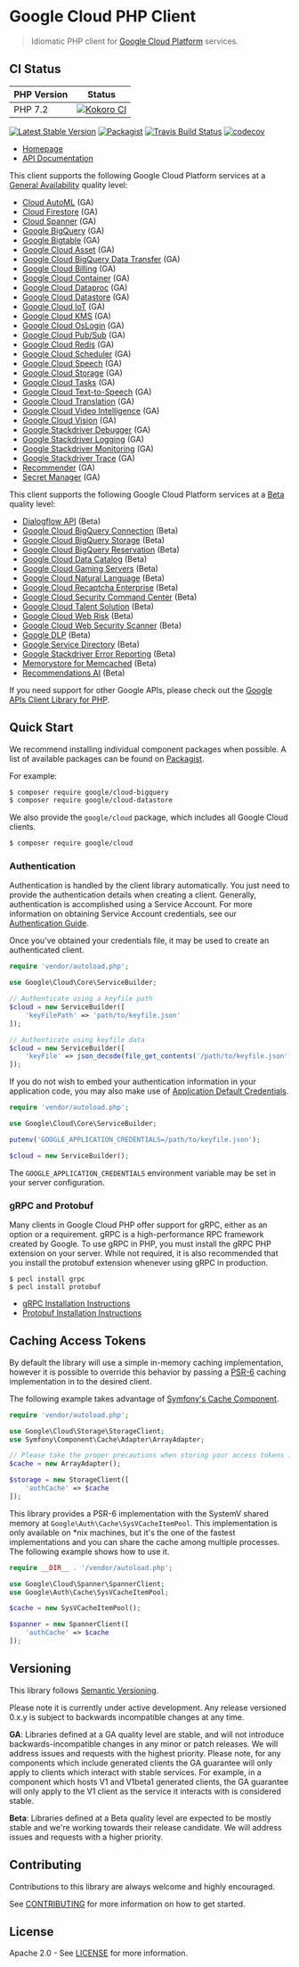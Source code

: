 # Google Cloud PHP Client
> Idiomatic PHP client for [Google Cloud Platform](https://cloud.google.com/) services.

## CI Status

PHP Version  | Status
------------ | ------
PHP 7.2 | [![Kokoro CI](https://storage.googleapis.com/cloud-devrel-public/php/badges/google-cloud-php/php72.svg)](https://storage.googleapis.com/cloud-devrel-public/php/badges/google-cloud-php/php72.html)

[![Latest Stable Version](https://poser.pugx.org/google/cloud/v/stable)](https://packagist.org/packages/google/cloud) [![Packagist](https://img.shields.io/packagist/dm/google/cloud.svg)](https://packagist.org/packages/google/cloud) [![Travis Build Status](https://travis-ci.org/googleapis/google-cloud-php.svg?branch=master)](https://travis-ci.org/googleapis/google-cloud-php/) [![codecov](https://codecov.io/gh/googleapis/google-cloud-php/branch/master/graph/badge.svg)](https://codecov.io/gh/googleapis/google-cloud-php)

* [Homepage](http://googleapis.github.io/google-cloud-php)
* [API Documentation](https://googleapis.github.io/google-cloud-php/#/docs/google-cloud/latest/servicebuilder)

This client supports the following Google Cloud Platform services at a [General Availability](#versioning) quality level:
* [Cloud AutoML](AutoMl) (GA)
* [Cloud Firestore](Firestore) (GA)
* [Cloud Spanner](Spanner) (GA)
* [Google BigQuery](BigQuery) (GA)
* [Google Bigtable](Bigtable) (GA)
* [Google Cloud Asset](Asset) (GA)
* [Google Cloud BigQuery Data Transfer](BigQueryDataTransfer) (GA)
* [Google Cloud Billing](Billing) (GA)
* [Google Cloud Container](Container) (GA)
* [Google Cloud Dataproc](Dataproc) (GA)
* [Google Cloud Datastore](Datastore) (GA)
* [Google Cloud IoT](Iot) (GA)
* [Google Cloud KMS](Kms) (GA)
* [Google Cloud OsLogin](OsLogin) (GA)
* [Google Cloud Pub/Sub](PubSub) (GA)
* [Google Cloud Redis](Redis) (GA)
* [Google Cloud Scheduler](Scheduler) (GA)
* [Google Cloud Speech](Speech) (GA)
* [Google Cloud Storage](Storage) (GA)
* [Google Cloud Tasks](Tasks) (GA)
* [Google Cloud Text-to-Speech](TextToSpeech) (GA)
* [Google Cloud Translation](Translate) (GA)
* [Google Cloud Video Intelligence](VideoIntelligence) (GA)
* [Google Cloud Vision](Vision) (GA)
* [Google Stackdriver Debugger](Debugger) (GA)
* [Google Stackdriver Logging](Logging) (GA)
* [Google Stackdriver Monitoring](Monitoring) (GA)
* [Google Stackdriver Trace](Trace) (GA)
* [Recommender](Recommender) (GA)
* [Secret Manager](SecretManager) (GA)

This client supports the following Google Cloud Platform services at a [Beta](#versioning) quality level:

* [Dialogflow API](Dialogflow) (Beta)
* [Google Cloud BigQuery Connection](BigQueryConnection) (Beta)
* [Google Cloud BigQuery Storage](BigQueryStorage) (Beta)
* [Google Cloud BigQuery Reservation](BigQueryReservation) (Beta)
* [Google Cloud Data Catalog](DataCatalog) (Beta)
* [Google Cloud Gaming Servers](Gaming) (Beta)
* [Google Cloud Natural Language](Language) (Beta)
* [Google Cloud Recaptcha Enterprise](RecaptchaEnterprise) (Beta)
* [Google Cloud Security Command Center](SecurityCenter) (Beta)
* [Google Cloud Talent Solution](Talent) (Beta)
* [Google Cloud Web Risk](WebRisk) (Beta)
* [Google Cloud Web Security Scanner](WebSecurityScanner) (Beta)
* [Google DLP](Dlp) (Beta)
* [Google Service Directory](ServiceDirectory) (Beta)
* [Google Stackdriver Error Reporting](ErrorReporting) (Beta)
* [Memorystore for Memcached](Memcache) (Beta)
* [Recommendations AI](RecommendationEngine) (Beta)

If you need support for other Google APIs, please check out the [Google APIs Client Library for PHP](https://github.com/google/google-api-php-client).

## Quick Start

We recommend installing individual component packages when possible. A list of available packages can be found on [Packagist](https://packagist.org/search/?q=google%2Fcloud-).

For example:

```sh
$ composer require google/cloud-bigquery
$ composer require google/cloud-datastore
```

We also provide the `google/cloud` package, which includes all Google Cloud clients.

```sh
$ composer require google/cloud
```

### Authentication

Authentication is handled by the client library automatically. You just need to provide the authentication details when creating a client. Generally, authentication is accomplished using a Service Account. For more information on obtaining Service Account credentials, see our [Authentication Guide](https://googleapis.github.io/google-cloud-php/#/docs/google-cloud/latest/guides/authentication).

Once you've obtained your credentials file, it may be used to create an authenticated client.

```php
require 'vendor/autoload.php';

use Google\Cloud\Core\ServiceBuilder;

// Authenticate using a keyfile path
$cloud = new ServiceBuilder([
    'keyFilePath' => 'path/to/keyfile.json'
]);

// Authenticate using keyfile data
$cloud = new ServiceBuilder([
    'keyFile' => json_decode(file_get_contents('/path/to/keyfile.json'), true)
]);
```

If you do not wish to embed your authentication information in your application code, you may also make use of [Application Default Credentials](https://developers.google.com/identity/protocols/application-default-credentials).

```php
require 'vendor/autoload.php';

use Google\Cloud\Core\ServiceBuilder;

putenv('GOOGLE_APPLICATION_CREDENTIALS=/path/to/keyfile.json');

$cloud = new ServiceBuilder();
```

The `GOOGLE_APPLICATION_CREDENTIALS` environment variable may be set in your server configuration.

### gRPC and Protobuf

Many clients in Google Cloud PHP offer support for gRPC, either as an option or a requirement. gRPC is a high-performance RPC framework created by Google. To use gRPC in PHP, you must install the gRPC PHP extension on your server. While not required, it is also recommended that you install the protobuf extension whenever using gRPC in production.

```
$ pecl install grpc
$ pecl install protobuf
```

* [gRPC Installation Instructions](https://cloud.google.com/php/grpc)
* [Protobuf Installation Instructions](https://cloud.google.com/php/grpc#installing_the_protobuf_runtime_library)

## Caching Access Tokens

By default the library will use a simple in-memory caching implementation, however it is possible to override this behavior by passing a [PSR-6](http://www.php-fig.org/psr/psr-6/) caching implementation in to the desired client.

The following example takes advantage of [Symfony's Cache Component](https://github.com/symfony/cache).

```php
require 'vendor/autoload.php';

use Google\Cloud\Storage\StorageClient;
use Symfony\Component\Cache\Adapter\ArrayAdapter;

// Please take the proper precautions when storing your access tokens in a cache no matter the implementation.
$cache = new ArrayAdapter();

$storage = new StorageClient([
    'authCache' => $cache
]);
```

This library provides a PSR-6 implementation with the SystemV shared memory at `Google\Auth\Cache\SysVCacheItemPool`. This implementation is only available on *nix machines, but it's the one of the fastest implementations and you can share the cache among multiple processes. The following example shows how to use it.

```php
require __DIR__ . '/vendor/autoload.php';

use Google\Cloud\Spanner\SpannerClient;
use Google\Auth\Cache\SysVCacheItemPool;

$cache = new SysVCacheItemPool();

$spanner = new SpannerClient([
    'authCache' => $cache
]);
```

## Versioning

This library follows [Semantic Versioning](http://semver.org/).

Please note it is currently under active development. Any release versioned
0.x.y is subject to backwards incompatible changes at any time.

**GA**: Libraries defined at a GA quality level are stable, and will not
introduce backwards-incompatible changes in any minor or patch releases. We will
address issues and requests with the highest priority. Please note, for any
components which include generated clients the GA guarantee will only apply to
clients which interact with stable services. For example, in a component which
hosts V1 and V1beta1 generated clients, the GA guarantee will only apply to the
V1 client as the service it interacts with is considered stable.

**Beta**: Libraries defined at a Beta quality level are expected to be mostly
stable and we're working towards their release candidate. We will address issues
and requests with a higher priority.

## Contributing

Contributions to this library are always welcome and highly encouraged.

See [CONTRIBUTING](CONTRIBUTING.md) for more information on how to get started.

## License

Apache 2.0 - See [LICENSE](LICENSE) for more information.
